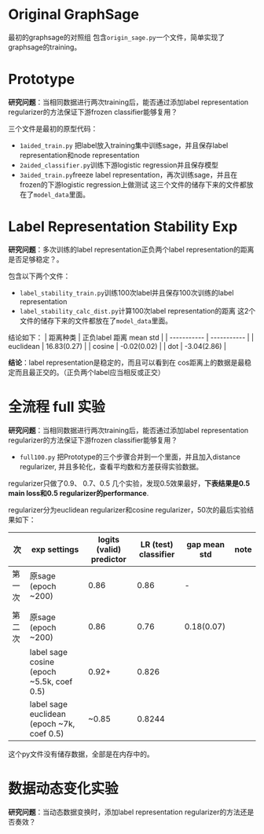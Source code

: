 # Original GraphSage
最初的graphsage的对照组
包含``origin_sage.py``一个文件，简单实现了graphsage的training。

# Prototype
**研究问题**：当相同数据进行两次training后，能否通过添加label representation regularizer的方法保证下游frozen classifier能够复用？

三个文件是最初的原型代码：

- ``1aided_train.py`` 把label放入training集中训练sage，并且保存label representation和node representation
- ``2aided_classifier.py``训练下游logistic regression并且保存模型
- ``3aided_train.py``freeze label representation，再次训练sage，并且在frozen的下游logistic regression上做测试
这三个文件的储存下来的文件都放在了``model_data``里面。

# Label Representation Stability Exp
**研究问题**：多次训练的label representation正负两个label representation的距离是否足够稳定？。

包含以下两个文件：
- ``label_stability_train.py``训练100次label并且保存100次训练的label representation
- ``label_stability_calc_dist.py``计算100次label representation的距离
这2个文件的储存下来的文件都放在了``model_data``里面。

结论如下：
| 距离种类      | 正负label 距离 mean std     |
| ----------- | ----------- | 
| euclidean      | 16.83(0.27)      |
| cosine    | -0.02(0.02)       |
| dot   | -3.04(2.86)       | 

**结论**：label representation是稳定的，而且可以看到在 cos距离上的数据是最稳定而且最正交的。（正负两个label应当相反或正交）

# 全流程 full 实验
**研究问题**：当相同数据进行两次training后，能否通过添加label representation regularizer的方法保证下游frozen classifier能够复用？

- ``full100.py`` 把Prototype的三个步骤合并到一个里面，并且加入distance regularizer, 并且多轮化，查看平均数和方差获得实验数据。

regularizer只做了0.9、 0.7、0.5 几个实验，发现0.5效果最好，**下表结果是0.5 main loss和0.5 regularizer的performance**.

regularizer分为euclidean regularizer和cosine regularizer，50次的最后实验结果如下：

| 次      | exp settings      | logits (valid) predictor |  LR (test) classifier | gap mean std| note|
| ----------- | ----------- | ----------- |  ----------- | ----------- | ----------- |
| 第一次      | 原sage (epoch ~200)      | 0.86   | 0.86 | -|
|     |        |
| 第二次   | 原sage (epoch ~200)       | 0.86 | 0.76| 0.18(0.07)
|    | label sage cosine (epoch ~5.5k, coef 0.5)      | 0.92+ | 0.826| 
|    | label sage euclidean  (epoch ~7k, coef 0.5)     | ~0.85 | 0.8244|



这个py文件没有储存数据，全部是在内存中的。

# 数据动态变化实验
**研究问题**：当动态数据变换时，添加label representation regularizer的方法还是否奏效？